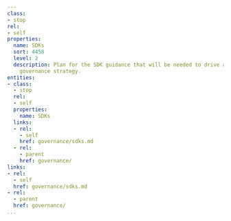 ```yaml
---
class:
- stop
rel:
- self
properties:
  name: SDKs
  sort: 4458
  level: 2
  description: Plan for the SDK guidance that will be needed to drive a wider service
    governance strategy.
entities:
- class:
  - stop
  rel:
  - self
  properties:
    name: SDKs
  links:
  - rel:
    - self
    href: governance/sdks.md
  - rel:
    - parent
    href: governance/
links:
- rel:
  - self
  href: governance/sdks.md
- rel:
  - parent
  href: governance/
...
```

